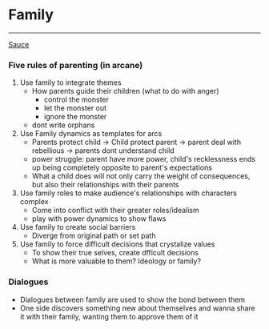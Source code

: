 # Family
---
[Sauce](https://www.youtube.com/watch?v=p-xOoM4QYHk&ab_channel=schnee)
### Five rules of parenting (in arcane)
1. Use family to integrate themes
	- How parents guide their children (what to do with anger)
		- control the monster
		- let the monster out
		- ignore the monster
	- dont write orphans
2. Use Family dynamics as templates for arcs
	- Parents protect child -> Child protect parent -> parent deal with rebellious -> parents dont understand child
	- power struggle: parent have more power, child's recklessness ends up being completely opposite to parent's expectations
	- What a child does will not only carry the weight of consequences, but also their relationships with their parents
3. Use family roles to make audience's relationships with characters complex
	- Come into conflict with their greater roles/idealism
	- play with power dynamics to show flaws
4. Use family to create social barriers
	- Diverge from original path or set path
5. Use family to force difficult decisions that crystalize values
	- To show their true selves, create dfficult decisions
	- What is more valuable to them? Ideology or family?

### Dialogues
- Dialogues between family are used to show the bond between them
- One side discovers something new about themselves and wanna share it with their family, wanting them to approve them of it